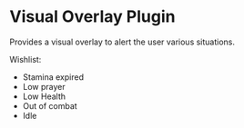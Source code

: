 # Visual Overlay Plugin
Provides a visual overlay to alert the user various situations.

Wishlist:
- Stamina expired
- Low prayer
- Low Health
- Out of combat
- Idle